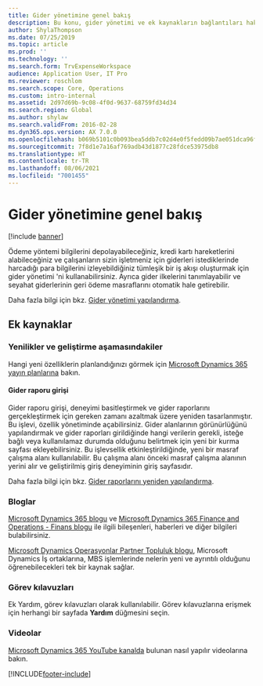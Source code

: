 ```yaml
---
title: Gider yönetimine genel bakış
description: Bu konu, gider yönetimi ve ek kaynakların bağlantıları hakkında genel bilgiler sağlar. Ödeme yöntemi bilgilerini depolayabileceğiniz, kredi kartı hareketlerini alabileceğiniz ve çalışanların sizin işletmeniz için giderleri istediklerinde harcadığı para bilgilerini izleyebildiğiniz tümleşik bir iş akışı oluşturmak için gider yönetimi 'ni kullanabilirsiniz.
author: ShylaThompson
ms.date: 07/25/2019
ms.topic: article
ms.prod: ''
ms.technology: ''
ms.search.form: TrvExpenseWorkspace
audience: Application User, IT Pro
ms.reviewer: roschlom
ms.search.scope: Core, Operations
ms.custom: intro-internal
ms.assetid: 2d97d69b-9c08-4f0d-9637-68759fd34d34
ms.search.region: Global
ms.author: shylaw
ms.search.validFrom: 2016-02-28
ms.dyn365.ops.version: AX 7.0.0
ms.openlocfilehash: b069b5101c0b093bea5ddb7c02d4e0f5fedd09b7ae051dca96f620b164c17fd3
ms.sourcegitcommit: 7f8d1e7a16af769adb43d1877c28fdce53975db8
ms.translationtype: HT
ms.contentlocale: tr-TR
ms.lasthandoff: 08/06/2021
ms.locfileid: "7001455"
---
```

# <a name="expense-management-overview"></a>Gider yönetimine genel bakış

[!include [banner](../includes/banner.md)]

Ödeme yöntemi bilgilerini depolayabileceğiniz, kredi kartı hareketlerini alabileceğiniz ve çalışanların sizin işletmeniz için giderleri istediklerinde harcadığı para bilgilerini izleyebildiğiniz tümleşik bir iş akışı oluşturmak için gider yönetimi 'ni kullanabilirsiniz. Ayrıca gider ilkelerini tanımlayabilir ve seyahat giderlerinin geri ödeme masraflarını otomatik hale getirebilir.

Daha fazla bilgi için bkz. [Gider yönetimi yapılandırma](plan-expense-management.md).

## <a name="additional-resources"></a>Ek kaynaklar

### <a name="whats-new-and-in-development"></a>Yenilikler ve geliştirme aşamasındakiler

Hangi yeni özelliklerin planlandığınızı görmek için [Microsoft Dynamics 365 yayın planlarına](/dynamics365/release-plans/) bakın.

#### <a name="expense-report-entry"></a>Gider raporu girişi

Gider raporu girişi, deneyimi basitleştirmek ve gider raporlarını gerçekleştirmek için gereken zamanı azaltmak üzere yeniden tasarlanmıştır. Bu işlevi, özellik yönetiminde açabilirsiniz. Gider alanlarının görünürlüğünü yapılandırmak ve gider raporları girildiğinde hangi verilerin gerekli, isteğe bağlı veya kullanılamaz durumda olduğunu belirtmek için yeni bir kurma sayfası ekleyebilirsiniz. Bu işlevsellik etkinleştirildiğinde, yeni bir masraf çalışma alanı kullanılabilir. Bu çalışma alanı önceki masraf çalışma alanının yerini alır ve geliştirilmiş giriş deneyiminin giriş sayfasıdır.

Daha fazla bilgi için bkz. [Gider raporlarını yeniden yapılandırma](ExpenseWorkspaceNew.md).

### <a name="blogs"></a>Bloglar

[Microsoft Dynamics 365 blogu](https://community.dynamics.com/b/msftdynamicsblog?c=Enterprise) ve [Microsoft Dynamics 365 Finance and Operations - Finans blogu](https://community.dynamics.com/365/financeandoperations/b/financials) ile ilgili bileşenleri, haberleri ve diğer bilgileri bulabilirsiniz.

[Microsoft Dynamics Operasyonlar Partner Topluluk blogu](https://community.dynamics.com/partner/b/operationspartnercommunityblog), Microsoft Dynamics İş ortaklarına, MBS işlemlerinde nelerin yeni ve ayrıntılı olduğunu öğrenebilecekleri tek bir kaynak sağlar.

### <a name="task-guides"></a>Görev kılavuzları

Ek Yardım, görev kılavuzları olarak kullanılabilir. Görev kılavuzlarına erişmek için herhangi bir sayfada **Yardım** düğmesini seçin.

### <a name="videos"></a>Videolar

[Microsoft Dynamics 365 YouTube kanalda](https://www.youtube.com/channel/UCJGCg4rB3QSs8y_1FquelBQ) bulunan nasıl yapılır videolarına bakın.


[!INCLUDE[footer-include](../includes/footer-banner.md)]
